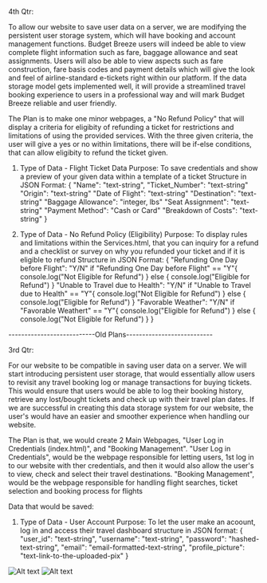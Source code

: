 4th Qtr:

To allow our website to save user data on a server, we are modifying the persistent user storage
system, which will have booking and account management functions.
Budget Breeze users will indeed be able to view complete
flight information such as fare, baggage allowance and seat assignments.
Users will also be able to view aspects such as fare construction, fare basis codes and
payment details which will give the look and feel of airline-standard e-tickets right
within our platform. If the data storage model gets implemented well, it will provide a
streamlined travel booking experience to users in a professional way and will mark
Budget Breeze reliable and user friendly.

The Plan is to make one minor webpages, a "No Refund Policy" that will display
a criteria for eligibity of refunding a ticket for restrictions and limitations of using the provided services.
With the three given criteria, the user will give a yes or no within limitations, there will be if-else conditions,
that can allow eligibity to refund the ticket given.

1. Type of Data - Flight Ticket Data
   Purpose: To save credentials and show a preview of your given data within a
   template of a ticket
   Structure in JSON Format:
   {
   "Name": "text-string",
   "Ticket_Number": "text-string"
   "Origin": "text-string"
   "Date of Flight": "text-string"
   "Destination": "text-string"
   "Baggage Allowance": "integer, lbs"
   "Seat Assignment": "text-string"
   "Payment Method": "Cash or Card"
   "Breakdown of Costs": "text-string"
   }

2. Type of Data - No Refund Policy (Eligibility)
   Purpose: To display rules and limitations within the Services.html, that you can inquiry for a refund and a checklist or survey
   on why you refunded your ticket and if it is eligible to refund
   Structure in JSON Format:
   {
   "Refunding One Day before Flight": "Y/N"
   if "Refunding One Day before Flight" == "Y"{
   console.log("Not Eligible for Refund")
   } else {
   console.log("Eligible for Refund")
   }
   "Unable to Travel due to Health": "Y/N"
   if "Unable to Travel due to Health" == "Y"{
   console.log("Not Eligible for Refund")
   } else {
   console.log("Eligible for Refund")
   }
   "Favorable Weather": "Y/N"
   if "Favorable Weathert" == "Y"{
   console.log("Eligible for Refund")
   } else {
   console.log("Not Eligible for Refund")
   }
   }

---------------------------Old Plans---------------------------

3rd Qtr:

For our website to be compatible in saving user data on a server. We will
start introducing persistent user storage, that would essentially allow users
to revisit any travel booking log or manage transactions for buying tickets.
This would ensure that users would be able to log their booking history, retrieve
any lost/bought tickets and check up with their travel plan dates. If we are successful
in creating this data storage system for our website, the user's would have an easier
and smoother experience when handling our website.

The Plan is that, we would create 2 Main Webpages, "User Log in Credentials (index.html)", and "Booking Management".
"User Log in Credentials", would be the webpage responsible for letting users, 1st log in to our website
with ther credentials, and then it would also allow the user's to view, check and select their travel
destinations. "Booking Management", would be the webpage responsible for handling flight searches, ticket
selection and booking process for flights

Data that would be saved:

1. Type of Data - User Account
   Purpose: To let the user make an acoount, log in and access their travel dashboard
   structure in JSON format:
   {
   "user_id": "text-string",
   "username": "text-string",
   "password": "hashed-text-string",
   "email": "email-formatted-text-string",
   "profile_picture": "text-link-to-the-uploaded-pix"
   }

![Alt text](https://cdn.glitch.global/d76985b4-9558-442d-9584-0aa5a5f79119/Username.png)
![Alt text](<https://cdn.glitch.global/d76985b4-9558-442d-9584-0aa5a5f79119/Username%20(1).png?v=1743093687412>)

